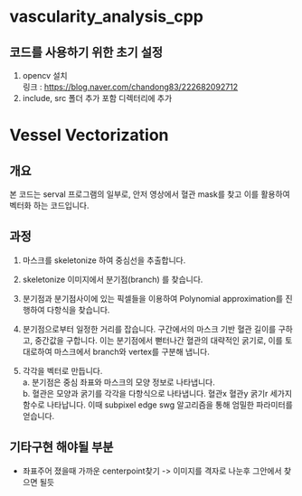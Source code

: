 # vascularity_analysis_cpp
## 코드를 사용하기 위한 초기 설정
1. opencv 설치\
링크 : https://blog.naver.com/chandong83/222682092712
2. include, src 폴더 추가 포함 디렉터리에 추가

# Vessel Vectorization
## 개요
 본 코드는 serval 프로그램의 일부로, 안저 영상에서 혈관 mask를 찾고 이를 활용하여 벡터화 하는 코드입니다.

## 과정
1. 마스크를 skeletonize 하여 중심선을 추출합니다.

2. skeletonize 이미지에서 분기점(branch) 를 찾습니다.

3. 분기점과 분기점사이에 있는 픽셀들을 이용하여 Polynomial approximation를 진행하여 다항식을 찾습니다.

4. 분기점으로부터 일정한 거리를 잡습니다. 구간에서의 마스크 기반 혈관 길이를 구하고, 중간값을 구합니다. 이는 분기점에서 뻗터나간 혈관의 대략적인 굵기로, 이를 토대로하여 마스크에서 branch와 vertex를 구분해 냅니다.

5. 각각을 벡터로 만듭니다.  
 a. 분기점은 중심 좌표와 마스크의 모양 정보로 나타냅니다.  
 b. 혈관은 모양과 굵기를 각각을 다항식으로 나타냅니다. 혈관x 혈관y 굵기r 세가지 함수로 나타납니다.
 이때 subpixel edge swg 알고리즘을 통해 엄밀한 파라미터를 얻습니다.

 ## 기타구현 해야될 부분
  - 좌표주어 졌을때 가까운 centerpoint찾기 -> 이미지를 격자로 나눈후 그안에서 찾으면 될듯
